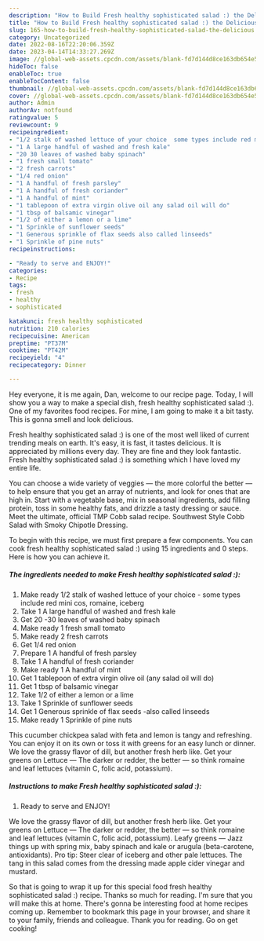 ```yaml
---
description: "How to Build Fresh healthy sophisticated salad :) the Delicious}"
title: "How to Build Fresh healthy sophisticated salad :) the Delicious}"
slug: 165-how-to-build-fresh-healthy-sophisticated-salad-the-delicious
category: Uncategorized
date: 2022-08-16T22:20:06.359Z
date: 2023-04-14T14:33:27.269Z
image: //global-web-assets.cpcdn.com/assets/blank-fd7d144d8ce163db654e5a02c40b08a2775adb7897d16e4062681dc7e1b2800f.png
hideToc: false
enableToc: true
enableTocContent: false
thumbnail: //global-web-assets.cpcdn.com/assets/blank-fd7d144d8ce163db654e5a02c40b08a2775adb7897d16e4062681dc7e1b2800f.png
cover: //global-web-assets.cpcdn.com/assets/blank-fd7d144d8ce163db654e5a02c40b08a2775adb7897d16e4062681dc7e1b2800f.png
author: Admin
authorAv: notfound
ratingvalue: 5
reviewcount: 9
recipeingredient:
- "1/2 stalk of washed lettuce of your choice  some types include red mini cos romaine iceberg"
- "1 A large handful of washed and fresh kale"
- "20 30 leaves of washed baby spinach"
- "1 fresh small tomato"
- "2 fresh carrots"
- "1/4 red onion"
- "1 A handful of fresh parsley"
- "1 A handful of fresh coriander"
- "1 A handful of mint"
- "1 tablepoon of extra virgin olive oil any salad oil will do"
- "1 tbsp of balsamic vinegar"
- "1/2 of either a lemon or a lime"
- "1 Sprinkle of sunflower seeds"
- "1 Generous sprinkle of flax seeds also called linseeds"
- "1 Sprinkle of pine nuts"
recipeinstructions:

- "Ready to serve and ENJOY!"
categories:
- Recipe
tags:
- fresh
- healthy
- sophisticated

katakunci: fresh healthy sophisticated 
nutrition: 210 calories
recipecuisine: American
preptime: "PT37M"
cooktime: "PT42M"
recipeyield: "4"
recipecategory: Dinner

---
```



Hey everyone, it is me again, Dan, welcome to our recipe page. Today, I will show you a way to make a special dish, fresh healthy sophisticated salad :). One of my favorites food recipes. For mine, I am going to make it a bit tasty. This is gonna smell and look delicious.

Fresh healthy sophisticated salad :) is one of the most well liked of current trending meals on earth. It's easy, it is fast, it tastes delicious. It is appreciated by millions every day. They are fine and they look fantastic. Fresh healthy sophisticated salad :) is something which I have loved my entire life.

You can choose a wide variety of veggies — the more colorful the better — to help ensure that you get an array of nutrients, and look for ones that are high in. Start with a vegetable base, mix in seasonal ingredients, add filling protein, toss in some healthy fats, and drizzle a tasty dressing or sauce. Meet the ultimate, official TMP Cobb salad recipe. Southwest Style Cobb Salad with Smoky Chipotle Dressing.


To begin with this recipe, we must first prepare a few components. You can cook fresh healthy sophisticated salad :) using 15 ingredients and 0 steps. Here is how you can achieve it.

<!--inarticleads1-->

##### The ingredients needed to make Fresh healthy sophisticated salad :):

1. Make ready 1/2 stalk of washed lettuce of your choice - some types include red mini cos, romaine, iceberg
1. Take 1 A large handful of washed and fresh kale
1. Get 20 -30 leaves of washed baby spinach
1. Make ready 1 fresh small tomato
1. Make ready 2 fresh carrots
1. Get 1/4 red onion
1. Prepare 1 A handful of fresh parsley
1. Take 1 A handful of fresh coriander
1. Make ready 1 A handful of mint
1. Get 1 tablepoon of extra virgin olive oil (any salad oil will do)
1. Get 1 tbsp of balsamic vinegar
1. Take 1/2 of either a lemon or a lime
1. Take 1 Sprinkle of sunflower seeds
1. Get 1 Generous sprinkle of flax seeds -also called linseeds
1. Make ready 1 Sprinkle of pine nuts


This cucumber chickpea salad with feta and lemon is tangy and refreshing. You can enjoy it on its own or toss it with greens for an easy lunch or dinner. We love the grassy flavor of dill, but another fresh herb like. Get your greens on Lettuce — The darker or redder, the better — so think romaine and leaf lettuces (vitamin C, folic acid, potassium). 

<!--inarticleads2-->

##### Instructions to make Fresh healthy sophisticated salad :):


1. Ready to serve and ENJOY!

We love the grassy flavor of dill, but another fresh herb like. Get your greens on Lettuce — The darker or redder, the better — so think romaine and leaf lettuces (vitamin C, folic acid, potassium). Leafy greens — Jazz things up with spring mix, baby spinach and kale or arugula (beta-carotene, antioxidants). Pro tip: Steer clear of iceberg and other pale lettuces. The tang in this salad comes from the dressing made apple cider vinegar and mustard. 

So that is going to wrap it up for this special food fresh healthy sophisticated salad :) recipe. Thanks so much for reading. I'm sure that you will make this at home. There's gonna be interesting food at home recipes coming up. Remember to bookmark this page in your browser, and share it to your family, friends and colleague. Thank you for reading. Go on get cooking!

